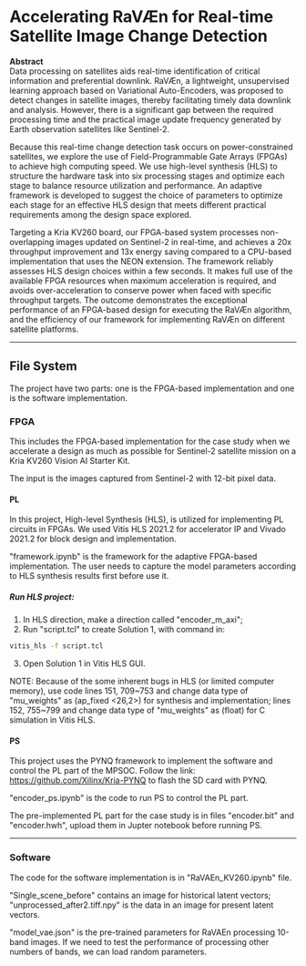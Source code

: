 # Accelerating RaVÆn for Real-time Satellite Image Change Detection

**Abstract**  
Data processing on satellites aids real-time identification of critical information  and preferential downlink. RaVÆn, a lightweight, unsupervised learning approach based on Variational Auto-Encoders, was proposed to detect changes in satellite images, thereby facilitating timely data downlink and analysis. However, there is a significant gap between the required processing time and the practical image update frequency generated by Earth observation satellites like Sentinel-2.

Because this real-time change detection task occurs on power-constrained satellites, we explore the use of Field-Programmable Gate Arrays (FPGAs) to achieve high computing speed. We use high-level synthesis (HLS) to structure the hardware task into six processing stages and optimize each stage to balance resource utilization and performance. An adaptive framework is developed to suggest the choice of parameters to optimize each stage for an effective HLS design that meets different practical requirements among the design space explored. 

Targeting a Kria KV260 board, our FPGA-based system processes non-overlapping images updated on Sentinel-2 in real-time, and achieves a 20x throughput improvement and 13x energy saving compared to a CPU-based implementation that uses the NEON extension. The framework reliably assesses HLS design choices within a few seconds. It makes full use of the available FPGA resources when maximum acceleration is required, and avoids over-acceleration to conserve power when faced with specific throughput targets. The outcome demonstrates the exceptional performance of an FPGA-based design for executing the RaVÆn algorithm, and the efficiency of our framework for implementing RaVÆn on different satellite platforms.

---

## File System
The project have two parts: one is the FPGA-based implementation and one is the software implementation.
### FPGA
This includes the FPGA-based implementation for the case study when we accelerate a design as much as possible for Sentinel-2 satellite mission on a Kria KV260 Vision AI Starter Kit.

The input is the images captured from Sentinel-2 with 12-bit pixel data.
#### PL
In this project, High-level Synthesis (HLS), is utilized for implementing PL circuits in FPGAs. We used Vitis HLS 2021.2 for accelerator IP and Vivado 2021.2 for block design and implementation.

"framework.ipynb" is the framework for the adaptive FPGA-based implementation. The user needs to capture the model parameters according to HLS synthesis results first before use it.
##### Run HLS project:
1. In HLS direction, make a direction called "encoder_m_axi";
2. Run "script.tcl" to create Solution 1, with command in: 
```bash
vitis_hls -f script.tcl
```
3. Open Solution 1 in Vitis HLS GUI.

NOTE: Because of the some inherent bugs in HLS (or limited computer memory), use code lines 151, 709\~753 and change data type of "mu_weights" as (ap_fixed <26,2>) for synthesis and implementation; lines 152, 755\~799 and change data type of "mu_weights" as (float) for C simulation in Vitis HLS.

#### PS 
This project uses the PYNQ framework to implement the software and control the PL part of the MPSOC. Follow the link: https://github.com/Xilinx/Kria-PYNQ to flash the SD card with PYNQ.

"encoder_ps.ipynb" is the code to run PS to control the PL part.

The pre-implemented PL part for the case study is in files "encoder.bit" and "encoder.hwh", upload them in Jupter notebook before running PS.

---
### Software
The code for the software implementation is in "RaVAEn_KV260.ipynb" file. 

"Single_scene_before" contains an image for historical latent vectors; "unprocessed_after2.tiff.npy" is the data in an image for present latent vectors.  

"model_vae.json" is the pre-trained parameters for RaVAEn processing 10-band images. If we need to test the performance of processing other numbers of bands, we can load random parameters.  

